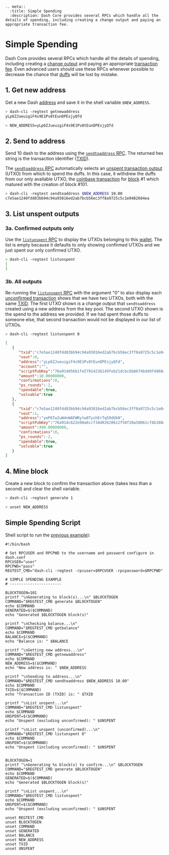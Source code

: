 ```{eval-rst}
.. meta::
  :title: Simple Spending
  :description: Dash Core provides several RPCs which handle all the details of spending, including creating a change output and paying an appropriate transaction fee. 
```

# Simple Spending

Dash Core provides several RPCs which handle all the details of spending, including creating a [change output](../resources/glossary.md#change-output) and paying an appropriate [transaction fee](../resources/glossary.md#transaction-fee). Even advanced users should use these RPCs whenever possible to decrease the chance that [duffs](../resources/glossary.md#duffs) will be lost by mistake.

## 1. Get new address

Get a new Dash [address](../resources/glossary.md#address) and save it in the shell variable `$NEW_ADDRESS`.

``` bash
> dash-cli -regtest getnewaddress
yLp6ZJueuigiF4s9E1Pv8tEunDPEsjyQfd

> NEW_ADDRESS=yLp6ZJueuigiF4s9E1Pv8tEunDPEsjyQfd
```

## 2. Send to address

Send 10 dash to the address using the [`sendtoaddress` RPC](../api/remote-procedure-calls-wallet.md#sendtoaddress).  The returned hex string is the transaction identifier ([TXID](../resources/glossary.md#transaction-identifiers)).

The [`sendtoaddress` RPC](../api/remote-procedure-calls-wallet.md#sendtoaddress) automatically selects an [unspent transaction output](../resources/glossary.md#unspent-transaction-output) (UTXO) from which to spend the duffs. In this case, it withdrew the duffs from our only available UTXO, the [coinbase transaction](../resources/glossary.md#coinbase-transaction) for [block](../resources/glossary.md#block) #1 which matured with the creation of block #101.

``` bash
> dash-cli -regtest sendtoaddress $NEW_ADDRESS 10.00
c7e5ae1240fdd83bb94c94a93816ed2ab7bcb56ec3ff8a9725c5c1e0482684ea
```

## 3. List unspent outputs

### 3a. Confirmed outputs only

Use the [`listunspent` RPC](../api/remote-procedure-calls-wallet.md#listunspent) to display the UTXOs belonging to this [wallet](../resources/glossary.md#wallet). The list is empty because it defaults to only showing confirmed UTXOs and we just spent our only confirmed UTXO.

``` bash
> dash-cli -regtest listunspent
[
]
```

### 3b. All outputs

Re-running the [`listunspent` RPC](../api/remote-procedure-calls-wallet.md#listunspent) with the argument "0" to also display each [unconfirmed transaction](../resources/glossary.md#unconfirmed-transaction) shows that we have two UTXOs, both with the same [TXID](../resources/glossary.md#transaction-identifiers). The first UTXO shown is a change output that `sendtoaddress` created using a new address from the key pool. The second UTXO shown is the spend to the address we provided. If we had spent those duffs to someone else, that second transaction would not be displayed in our list of UTXOs.

``` bash
> dash-cli -regtest listunspent 0
```

``` json
[  
   {  
      "txid":"c7e5ae1240fdd83bb94c94a93816ed2ab7bcb56ec3ff8a9725c5c1e0482684ea",
      "vout":0,
      "address":"yLp6ZJueuigiF4s9E1Pv8tEunDPEsjyQfd",
      "account":"",
      "scriptPubKey":"76a914056b1fe57914236149feb21dcbc6b86f4bdd9f4988ac",
      "amount":10.00000000,
      "confirmations":0,
      "ps_rounds":-2,
      "spendable":true,
      "solvable":true
   },
   {  
      "txid":"c7e5ae1240fdd83bb94c94a93816ed2ab7bcb56ec3ff8a9725c5c1e0482684ea",
      "vout":1,
      "address":"yeP6Tw2uW4nWAFWRytw8TyshErTq59dUkN",
      "scriptPubKey":"76a914c622e98a6ccf34d02620612f58f20a50061cf4b188ac",
      "amount":490.00000000,
      "confirmations":0,
      "ps_rounds":-2,
      "spendable":true,
      "solvable":true
   }
]
```

## 4. Mine block

Create a new block to confirm the transaction above (takes less than a second) and clear the shell variable.

``` bash
> dash-cli -regtest generate 1

> unset NEW_ADDRESS
```

## Simple Spending Script

Shell script to run the [previous example](https://gist.github.com/dash-docs/f40bddfc0844ec0d66d196720dc936f8#file-regtest_transaction_simple_spending_example-sh)):

``` shell
#!/bin/bash

# Set RPCUSER and RPCPWD to the username and password configure in dash.conf
RPCUSER="user"
RPCPWD="pass"
REGTEST_CMD="dash-cli -regtest -rpcuser=$RPCUSER -rpcpassword=$RPCPWD"

# SIMPLE SPENDING EXAMPLE
# -----------------------

BLOCKTOGEN=101
printf "\nGenerating %s block(s)...\n" $BLOCKTOGEN
COMMAND="$REGTEST_CMD generate $BLOCKTOGEN"
echo $COMMAND
GENERATED=$($COMMAND)
echo "Generated $BLOCKTOGEN block(s)"

printf "\nChecking balance...\n"
COMMAND="$REGTEST_CMD getbalance"
echo $COMMAND
BALANCE=$($COMMAND)
echo "Balance is: " $BALANCE

printf "\nGetting new address...\n"
COMMAND="$REGTEST_CMD getnewaddress"
echo $COMMAND
NEW_ADDRESS=$($COMMAND)
echo "New address is: " $NEW_ADDRESS

printf "\nSending to address...\n"
COMMAND="$REGTEST_CMD sendtoaddress $NEW_ADDRESS 10.00"
echo $COMMAND
TXID=$($COMMAND)
echo "Transaction ID (TXID) is: " $TXID

printf "\nList unspent...\n"
COMMAND="$REGTEST_CMD listunspent"
echo $COMMAND
UNSPENT=$($COMMAND)
echo "Unspent (excluding unconfirmed): " $UNSPENT

printf "\nList unspent (unconfirmed)...\n"
COMMAND="$REGTEST_CMD listunspent 0"
echo $COMMAND
UNSPENT=$($COMMAND)
echo "Unspent (including unconfirmed): " $UNSPENT


BLOCKTOGEN=1
printf "\nGenerating %s block(s) to confirm...\n" $BLOCKTOGEN
COMMAND="$REGTEST_CMD generate $BLOCKTOGEN"
echo $COMMAND
GENERATED=$($COMMAND)
echo "Generated $BLOCKTOGEN block(s)"

printf "\nList unspent...\n"
COMMAND="$REGTEST_CMD listunspent"
echo $COMMAND
UNSPENT=$($COMMAND)
echo "Unspent (excluding unconfirmed): " $UNSPENT

unset REGTEST_CMD
unset BLOCKTOGEN
unset COMMAND
unset GENERATED
unset BALANCE
unset NEW_ADDRESS
unset TXID
unset UNSPENT
```
